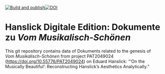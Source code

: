 [![Build and publish](https://github.com/Hanslick-Online/hsl-vms-docs/actions/workflows/build.yml/badge.svg)](https://github.com/Hanslick-Online/hsl-vms-docs/actions/workflows/build.yml)[![DOI](https://zenodo.org/badge/DOI/10.5281/zenodo.157443243.svg)](https://doi.org/10.5281/zenodo.157443243)
# Hanslick Digitale Edition: Dokumente zu *Vom Musikalisch-Schönen*

This git repository contains data of Dokuments related to the genesis of *Vom Musikalisch-Schönen* from project PAT2049024 (https://doi.org/10.55776/PAT2049024) on Eduard Hanslick: “‘On the Musically Beautiful’: Reconstructing Hanslick’s Aesthetics Analytically.”
